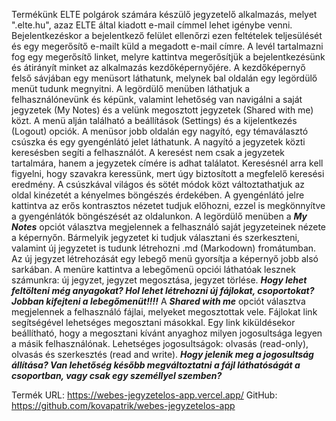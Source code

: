 Termékünk ELTE polgárok számára készülő jegyzetelő alkalmazás, melyet ".elte.hu", azaz ELTE által kiadott e-mail címmel lehet igénybe venni. Bejelentkezéskor a bejelentkező felület ellenőrzi ezen feltételek teljesülését és egy megerősítő e-mailt küld a megadott e-mail címre. A levél tartalmazni fog egy megerősítő linket, melyre kattintva megerősítjük a bejelentkezésünk és átirányít minket az alkalmazás kezdőképernyőjére.
A kezdőképernyő felső sávjában egy menüsort láthatunk, melynek bal oldalán egy legördülő menüt tudunk megnyitni. A legördülő menüben láthatjuk a felhasználónevünk és képünk, valamint lehetőség van navigálni a saját jegyzetek (My Notes) és a velünk megosztott jegyzetek (Shared with me) közt. A menü alján található a beállítások (Settings) és a kijelentkezés (Logout) opciók.
A menüsor jobb oldalán egy nagyító, egy témaválasztó csúszka és egy gyengénlátó jelet láthatunk.
A nagyító a jegyzetek közti keresésben segíti a felhasználót. A keresést nem csak a jegyzetek tartalmára, hanem a jegyzetek címére is adhat találatot. Keresésnél arra kell figyelni, hogy szavakra keressünk, mert úgy biztosított a megfelelő keresési eredmény. A csúszkával világos és sötét módok közt változtathatjuk az oldal kinézetét a kényelmes böngészés érdekében. A gyengénlátó jelre kattintva az erős kontrasztos nézetet tudjuk előhozni, ezzel is megkönnyítve a gyengénlátók böngészését az oldalunkon.
A legördülő menüben a ***My Notes*** opciót választva megjelennek a felhasználó saját jegyzeteinek nézete a képernyőn. Bármelyik jegyzetet ki tudjuk választani és szerkeszteni, valamint új jegyzetet is tudunk létrehozni .md (Markodown) fromátumban. Az új jegyzet létrehozását egy lebegő menü gyorsítja a képernyő jobb alsó sarkában. A menüre kattintva a lebegőmenü opciói láthatóak lesznek számunkra: új jegyzet, jegyzet megosztása, jegyzet törlése.
***Hogy lehet feltölteni még anyagokat? Hol lehet létrehozni új fájlokat, csoportokat? 
Jobban kifejteni a lebegőmenüt!!!!***
A ***Shared with me*** opciót választva megjelennek a felhasználó fájlai, melyeket megosztottak vele. Fájlokat link segítségével lehetséges megosztani másokkal. Egy link kiküldésekor beállítható, hogy a megosztani kívánt anyaghoz milyen jogosultsága legyen a másik felhasználónak. Lehetséges jogosultságok: olvasás (read-only), olvasás és szerkesztés (read and write).
***Hogy jelenik meg a jogosultság állítása? Van lehetőség később megváltoztatni a fájl láthatóságát a csoportban, vagy csak egy személlyel szemben?***




Termék URL: https://webes-jegyzetelos-app.vercel.app/
GitHub: https://github.com/kovapatrik/webes-jegyzetelos-app



